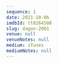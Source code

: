 ```yaml
---
sequence: 1
date: 2021-10-06
imdbId: tt0264508
slug: dagon-2001
venue: null
venueNotes: null
medium: iTunes
mediumNotes: null
---
```


